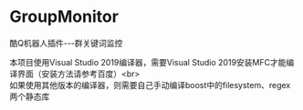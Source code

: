 # GroupMonitor
酷Q机器人插件---群关键词监控

本项目使用Visual Studio 2019编译器，需要Visual Studio 2019安装MFC才能编译界面（安装方法请参考百度）\<br>  
如果使用其他版本的编译器，则需要自己手动编译boost中的filesystem、regex两个静态库
